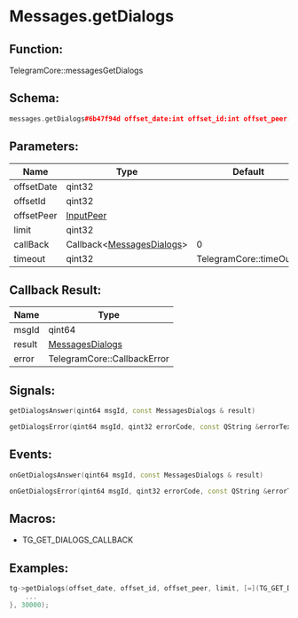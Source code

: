 # Messages.getDialogs

## Function:

TelegramCore::messagesGetDialogs

## Schema:

```c++
messages.getDialogs#6b47f94d offset_date:int offset_id:int offset_peer:InputPeer limit:int = messages.Dialogs;
```
## Parameters:

|Name|Type|Default|
|----|----|-------|
|offsetDate|qint32||
|offsetId|qint32||
|offsetPeer|[InputPeer](../../types/inputpeer.md)||
|limit|qint32||
|callBack|Callback&lt;[MessagesDialogs](../../types/messagesdialogs.md)&gt;|0|
|timeout|qint32|TelegramCore::timeOut()|

## Callback Result:

|Name|Type|
|----|----|
|msgId|qint64|
|result|[MessagesDialogs](../../types/messagesdialogs.md)|
|error|TelegramCore::CallbackError|

## Signals:

```c++
getDialogsAnswer(qint64 msgId, const MessagesDialogs & result)
```
```c++
getDialogsError(qint64 msgId, qint32 errorCode, const QString &errorText)
```

## Events:

```c++
onGetDialogsAnswer(qint64 msgId, const MessagesDialogs & result)
```
```c++
onGetDialogsError(qint64 msgId, qint32 errorCode, const QString &errorText)
```

## Macros:

* TG_GET_DIALOGS_CALLBACK

## Examples:

```c++
tg->getDialogs(offset_date, offset_id, offset_peer, limit, [=](TG_GET_DIALOGS_CALLBACK){
    ...
}, 30000);
```
